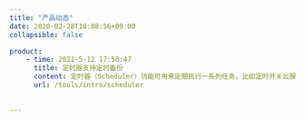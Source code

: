 ```yaml
---
title: "产品动态"
date: 2020-02-28T10:08:56+09:00
collapsible: false

product:
    - time: 2021-5-12 17:50:47
      title: 定时器支持定时备份
      content: 定时器（Scheduler）功能可用来定期执行一系列任务，比如定时开关云服务器、创建备份、调整带宽等。 可在指定的周期重复执行，也可仅执行一次，且每个任务支持多个资源批量操作。 任务执行后会发出通知到用户指定的通知列表并保留近期执行的历史记录。
      url: /tools/intro/scheduler

 
---
```


<!-- 设置上述参数可生成产品动态页  -->

